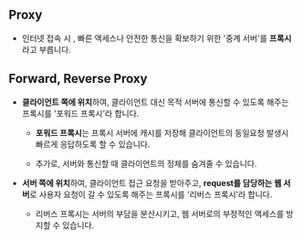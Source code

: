 ## Proxy

- 인터넷 접속 시 , 빠른 액세스나 안전한 통신을 확보하기 위한 '중계 서버'를 **프록시**라고 부릅니다.

## Forward, Reverse Proxy
- **클라이언트 쪽에 위치**하여, 클라이언트 대신 목적 서버에 통신할 수 있도록 해주는 프록시를 '포워드 프록시'라 합니다.

    - **포워드 프록시**는 프록시 서버에 캐시를 저장해 클라이언트의 동일요청 발생시 빠르게 응답하도록 할 수 있습니다.

    - 추가로, 서버와 통신할 때 클라이언트의 정체를 숨겨줄 수 있습니다.

- **서버 쪽에 위치**하여, 클라이언트 접근 요청을 받아주고, **request를 담당하는 웹 서버**로 사용자 요청이 갈 수 있도록 해주는 프록시를 '리버스 프록시'라 합니다.

    - 리버스 프록시는 서버의 부담을 분산시키고, 웹 서버로의 부정적인 액세스를 방지할 수 있습니다.